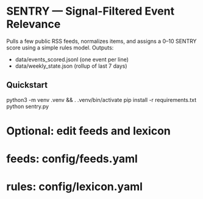 # SENTRY — Signal-Filtered Event Relevance

Pulls a few public RSS feeds, normalizes items, and assigns a 0–10 SENTRY score using a simple rules model.
Outputs:
- data/events_scored.jsonl (one event per line)
- data/weekly_state.json (rollup of last 7 days)

## Quickstart
python3 -m venv .venv && . .venv/bin/activate
pip install -r requirements.txt
python sentry.py

# Optional: edit feeds and lexicon
# feeds:   config/feeds.yaml
# rules:   config/lexicon.yaml
